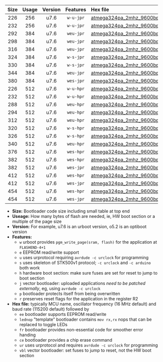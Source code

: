 |Size|Usage|Version|Features|Hex file|
|:-:|:-:|:-:|:-:|:--|
|226|256|u7.6|`w-u-jpr`|[atmega324pa_2mhz_9600bps_ur_vbl.hex](https://raw.githubusercontent.com/stefanrueger/urboot/main//atmega324pa_2mhz_9600bps_ur_vbl.hex)|
|232|256|u7.6|`w-u-jpr`|[atmega324pa_2mhz_9600bps_lednop_ur_vbl.hex](https://raw.githubusercontent.com/stefanrueger/urboot/main//atmega324pa_2mhz_9600bps_lednop_ur_vbl.hex)|
|292|384|u7.6|`weu-jpr`|[atmega324pa_2mhz_9600bps_ee_ur_vbl.hex](https://raw.githubusercontent.com/stefanrueger/urboot/main//atmega324pa_2mhz_9600bps_ee_ur_vbl.hex)|
|298|384|u7.6|`weu-jpr`|[atmega324pa_2mhz_9600bps_ee_lednop_ur_vbl.hex](https://raw.githubusercontent.com/stefanrueger/urboot/main//atmega324pa_2mhz_9600bps_ee_lednop_ur_vbl.hex)|
|316|384|u7.6|`weu-jpr`|[atmega324pa_2mhz_9600bps_ee_lednop_fr_ur_vbl.hex](https://raw.githubusercontent.com/stefanrueger/urboot/main//atmega324pa_2mhz_9600bps_ee_lednop_fr_ur_vbl.hex)|
|324|384|u7.6|`w-s-jpr`|[atmega324pa_2mhz_9600bps_vbl.hex](https://raw.githubusercontent.com/stefanrueger/urboot/main//atmega324pa_2mhz_9600bps_vbl.hex)|
|330|384|u7.6|`w-s-jpr`|[atmega324pa_2mhz_9600bps_lednop_vbl.hex](https://raw.githubusercontent.com/stefanrueger/urboot/main//atmega324pa_2mhz_9600bps_lednop_vbl.hex)|
|344|384|u7.6|`weu-jpr`|[atmega324pa_2mhz_9600bps_ee_lednop_fr_ce_ur_vbl.hex](https://raw.githubusercontent.com/stefanrueger/urboot/main//atmega324pa_2mhz_9600bps_ee_lednop_fr_ce_ur_vbl.hex)|
|380|384|u7.6|`wes-jpr`|[atmega324pa_2mhz_9600bps_ee_vbl.hex](https://raw.githubusercontent.com/stefanrueger/urboot/main//atmega324pa_2mhz_9600bps_ee_vbl.hex)|
|226|512|u7.6|`w-u-hpr`|[atmega324pa_2mhz_9600bps_ur.hex](https://raw.githubusercontent.com/stefanrueger/urboot/main//atmega324pa_2mhz_9600bps_ur.hex)|
|232|512|u7.6|`w-u-hpr`|[atmega324pa_2mhz_9600bps_lednop_ur.hex](https://raw.githubusercontent.com/stefanrueger/urboot/main//atmega324pa_2mhz_9600bps_lednop_ur.hex)|
|288|512|u7.6|`weu-hpr`|[atmega324pa_2mhz_9600bps_ee_ur.hex](https://raw.githubusercontent.com/stefanrueger/urboot/main//atmega324pa_2mhz_9600bps_ee_ur.hex)|
|294|512|u7.6|`weu-hpr`|[atmega324pa_2mhz_9600bps_ee_lednop_ur.hex](https://raw.githubusercontent.com/stefanrueger/urboot/main//atmega324pa_2mhz_9600bps_ee_lednop_ur.hex)|
|312|512|u7.6|`weu-hpr`|[atmega324pa_2mhz_9600bps_ee_lednop_fr_ur.hex](https://raw.githubusercontent.com/stefanrueger/urboot/main//atmega324pa_2mhz_9600bps_ee_lednop_fr_ur.hex)|
|320|512|u7.6|`w-s-hpr`|[atmega324pa_2mhz_9600bps.hex](https://raw.githubusercontent.com/stefanrueger/urboot/main//atmega324pa_2mhz_9600bps.hex)|
|326|512|u7.6|`w-s-hpr`|[atmega324pa_2mhz_9600bps_lednop.hex](https://raw.githubusercontent.com/stefanrueger/urboot/main//atmega324pa_2mhz_9600bps_lednop.hex)|
|340|512|u7.6|`weu-hpr`|[atmega324pa_2mhz_9600bps_ee_lednop_fr_ce_ur.hex](https://raw.githubusercontent.com/stefanrueger/urboot/main//atmega324pa_2mhz_9600bps_ee_lednop_fr_ce_ur.hex)|
|376|512|u7.6|`wes-hpr`|[atmega324pa_2mhz_9600bps_ee.hex](https://raw.githubusercontent.com/stefanrueger/urboot/main//atmega324pa_2mhz_9600bps_ee.hex)|
|382|512|u7.6|`wes-hpr`|[atmega324pa_2mhz_9600bps_ee_lednop.hex](https://raw.githubusercontent.com/stefanrueger/urboot/main//atmega324pa_2mhz_9600bps_ee_lednop.hex)|
|382|512|u7.6|`wes-jpr`|[atmega324pa_2mhz_9600bps_ee_lednop_vbl.hex](https://raw.githubusercontent.com/stefanrueger/urboot/main//atmega324pa_2mhz_9600bps_ee_lednop_vbl.hex)|
|412|512|u7.6|`wes-hpr`|[atmega324pa_2mhz_9600bps_ee_lednop_fr.hex](https://raw.githubusercontent.com/stefanrueger/urboot/main//atmega324pa_2mhz_9600bps_ee_lednop_fr.hex)|
|412|512|u7.6|`wes-jpr`|[atmega324pa_2mhz_9600bps_ee_lednop_fr_vbl.hex](https://raw.githubusercontent.com/stefanrueger/urboot/main//atmega324pa_2mhz_9600bps_ee_lednop_fr_vbl.hex)|
|454|512|u7.6|`wes-hpr`|[atmega324pa_2mhz_9600bps_ee_lednop_fr_ce.hex](https://raw.githubusercontent.com/stefanrueger/urboot/main//atmega324pa_2mhz_9600bps_ee_lednop_fr_ce.hex)|
|454|512|u7.6|`wes-jpr`|[atmega324pa_2mhz_9600bps_ee_lednop_fr_ce_vbl.hex](https://raw.githubusercontent.com/stefanrueger/urboot/main//atmega324pa_2mhz_9600bps_ee_lednop_fr_ce_vbl.hex)|

- **Size:** Bootloader code size including small table at top end
- **Useage:** How many bytes of flash are needed, ie, HW boot section or a multiple of the page size
- **Version:** For example, u7.6 is an urboot version, o5.2 is an optiboot version
- **Features:**
  + `w` urboot provides `pgm_write_page(sram, flash)` for the application at `FLASHEND-4+1`
  + `e` EEPROM read/write support
  + `u` uses urprotocol requiring `avrdude -c urclock` for programming
  + `s` uses skeleton of STK500v1 protocol; `-c urclock` and `-c arduino` both work
  + `h` hardware boot section: make sure fuses are set for reset to jump to boot section
  + `j` vector bootloader: uploaded applications *need to be patched externally*, eg, using `avrdude -c urclock`
  + `p` bootloader protects itself from being overwritten
  + `r` preserves reset flags for the application in the register R2
- **Hex file:** typically MCU name, oscillator frequency (16 MHz default) and baud rate (115200 default) followed by
  + `ee` bootloader supports EEPROM read/write
  + `lednop` "template" bootloader contains `mov rx,rx` nops that can be replaced to toggle LEDs
  + `fr` bootloader provides non-essential code for smoother error handing
  + `ce` bootloader provides a chip erase command
  + `ur` uses urprotocol and requires `avrdude -c urclock` for programming
  + `vbl` vector bootloader: set fuses to jump to reset, not the HW boot section
